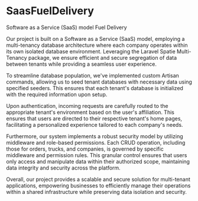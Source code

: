 # SaasFuelDelivery
Software as a Service (SaaS) model Fuel Delivery 

Our project is built on a Software as a Service (SaaS) model, employing a multi-tenancy database architecture where each company operates within its own isolated database environment. Leveraging the Laravel Spatie Multi-Tenancy package, we ensure efficient and secure segregation of data between tenants while providing a seamless user experience.

To streamline database population, we've implemented custom Artisan commands, allowing us to seed tenant databases with necessary data using specified seeders. This ensures that each tenant's database is initialized with the required information upon setup.

Upon authentication, incoming requests are carefully routed to the appropriate tenant's environment based on the user's affiliation. This ensures that users are directed to their respective tenant's home pages, facilitating a personalized experience tailored to each company's needs.

Furthermore, our system implements a robust security model by utilizing middleware and role-based permissions. Each CRUD operation, including those for orders, trucks, and companies, is governed by specific middleware and permission rules. This granular control ensures that users only access and manipulate data within their authorized scope, maintaining data integrity and security across the platform.

Overall, our project provides a scalable and secure solution for multi-tenant applications, empowering businesses to efficiently manage their operations within a shared infrastructure while preserving data isolation and security.

